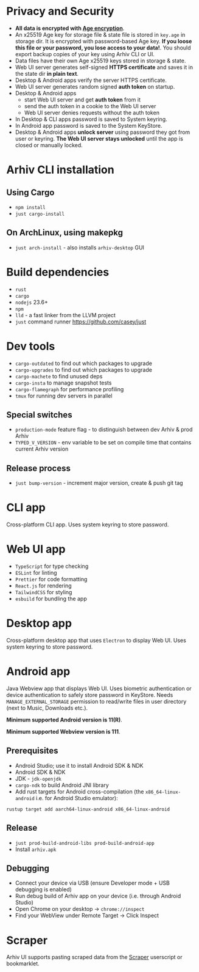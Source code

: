 # Privacy and Security
* **All data is encrypted with [Age encryption](https://age-encryption.org/v1)**.
* An x25519 Age key for storage file & state file is stored in `key.age` in storage dir.
It is encrypted with password-based Age key.
**If you loose this file or your password, you lose access to your data!**.
You should export backup copies of your key using Arhiv CLI or UI.
* Data files have their own Age x25519 keys stored in storage & state.
* Web UI server generates self-signed **HTTPS certificate** and saves it in the state dir **in plain text**.
* Desktop & Android apps verify the server HTTPS certificate.
* Web UI server generates random signed **auth token** on startup.
* Desktop & Android apps
  * start Web UI server and get **auth token** from it
  * send the auth token in a cookie to the Web UI server
  * Web UI server denies requests without the auth token
* In Desktop & CLI apps password is saved to System keyring.
* In Android app password is saved to the System KeyStore.
* Desktop & Android apps **unlock server** using password they got from user or keyring. **The Web UI server stays unlocked** until the app is closed or manually locked.

# Arhiv CLI installation

## Using Cargo
* `npm install`
* `just cargo-install`

## On ArchLinux, using makepkg
* `just arch-install` - also installs `arhiv-desktop` GUI

# Build dependencies
* `rust`
* `cargo`
* `nodejs` 23.6+
* `npm`
* `lld` - a fast linker from the LLVM project
* `just` command runner https://github.com/casey/just

# Dev tools
* `cargo-outdated` to find out which packages to upgrade
* `cargo-upgrades` to find out which packages to upgrade
* `cargo-machete` to find unused deps
* `cargo-insta` to manage snapshot tests
* `cargo-flamegraph` for performance profiling
* `tmux` for running dev servers in parallel

## Special switches
* `production-mode` feature flag - to distinguish between dev Arhiv & prod Arhiv
* `TYPED_V_VERSION` - env variable to be set on compile time that contains current Arhiv version

## Release process
* `just bump-version` - increment major version, create & push git tag

# CLI app
Cross-platform CLI app. Uses system keyring to store password.

# Web UI app
* `TypeScript` for type checking
* `ESLint` for linting
* `Prettier` for code formatting
* `React.js` for rendering
* `TailwindCSS` for styling
* `esbuild` for bundling the app

# Desktop app
Cross-platform desktop app that uses `Electron` to display Web UI. Uses system keyring to store password.

# Android app
Java Webview app that displays Web UI. Uses biometric authentication or device authentication to safely store password in KeyStore.
Needs `MANAGE_EXTERNAL_STORAGE` permission to read/write files in user directory (next to Music, Downloads etc.).

**Minimum supported Android version is 11(R)**.

**Minimum supported Webview version is 111**.

## Prerequisites
* Android Studio; use it to install Android SDK & NDK
* Android SDK & NDK
* JDK - `jdk-openjdk`
* `cargo-ndk` to build Android JNI library
* Add rust targets for Android cross-compilation (the `x86_64-linux-android` i.e. for Android Studio emulator):
```
rustup target add aarch64-linux-android x86_64-linux-android
```

## Release
* `just prod-build-android-libs prod-build-android-app`
* Install `arhiv.apk`

## Debugging
* Connect your device via USB (ensure Developer mode + USB debugging is enabled)
* Run debug build of Arhiv app on your device (i.e. through Android Studio)
* Open Chrome on your desktop -> `chrome://inspect`
* Find your WebView under Remote Target -> Click Inspect

# Scraper
Arhiv UI supports pasting scraped data from the [Scraper](https://github.com/mbme/scraper) userscript or bookmarklet.